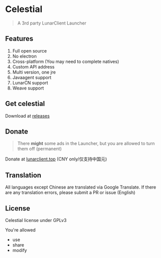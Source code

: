 # Celestial

> A 3rd party LunarClient Launcher

## Features

1. Full open source
2. No electron
3. Cross-platform (You may need to complete natives)
4. Custom API address
5. Multi version, one jre
6. Javaagent support
7. LunarCN support
8. Weave support

## Get celestial

Download at [releases](https://github.com/cubewhy/celestial/releases)


## Donate

> There **might** some ads in the Launcher, but you are allowed to turn them off (permanent)

Donate at [lunarclient.top](https://www.lunarclient.top/donate) (CNY only/仅支持中国元)

## Translation

All languages except Chinese are translated via Google Translate.
If there are any translation errors, please submit a PR or issue (English)

## License

Celestial license under GPLv3

You're allowed

- use
- share
- modify

